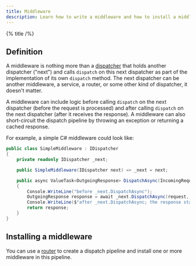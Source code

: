 ```yaml
---
title: Middleware
description: Learn how to write a middleware and how to install a middleware in your dispatch pipeline.
---
```


{% title /%}

## Definition

A middleware is nothing more than a [dispatcher](../dispatch-pipeline#the-dispatcher-abstraction) that holds another
dispatcher ("next") and calls `dispatch` on this next dispatcher as part of the implementation of its own `dispatch`
method. The next dispatcher can be another middleware, a service, a router, or some other kind of dispatcher, it doesn't
matter.

A middleware can include logic before calling `dispatch` on the next dispatcher (before the request is processed) and
after calling `dispatch` on the next dispatcher (after it receives the response). A middleware can also short-circuit
the dispatch pipeline by throwing an exception or returning a cached response.

For example, a simple C# middleware could look like:

```csharp
public class SimpleMiddleware : IDispatcher
{
    private readonly IDispatcher _next;

    public SimpleMiddleware(IDispatcher next) => _next = next;

    public async ValueTask<OutgoingResponse> DispatchAsync(IncomingRequest request, CancellationToken cancellationToken)
    {
        Console.WriteLine("before _next.DispatchAsync");
        OutgoingResponse response = await _next.DispatchAsync(request, cancellationToken);
        Console.WriteLine($"after _next.DispatchAsync; the response status code is {response.StatusCode}");
        return response;
    }
}
```

## Installing a middleware

You can use a [router](router) to create a dispatch pipeline and install one or more middleware in this pipeline.
